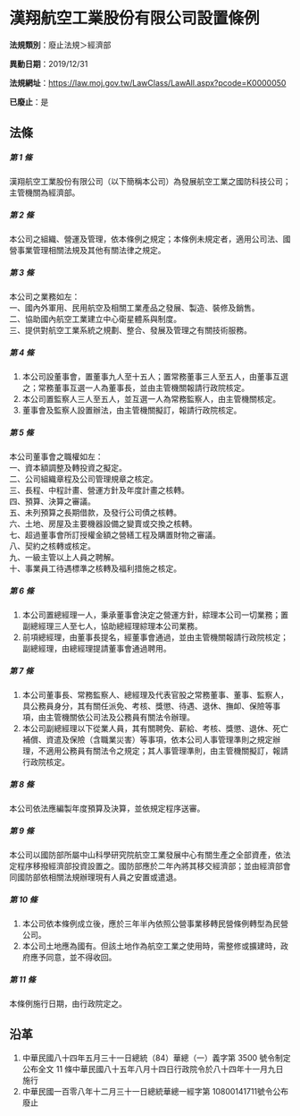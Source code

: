 # 漢翔航空工業股份有限公司設置條例

**法規類別**：廢止法規＞經濟部

**異動日期**：2019/12/31  

**法規網址**：https://law.moj.gov.tw/LawClass/LawAll.aspx?pcode=K0000050

**已廢止**：是



## 法條
##### 第 1 條
漢翔航空工業股份有限公司（以下簡稱本公司）為發展航空工業之國防科技公司；主管機關為經濟部。

##### 第 2 條
本公司之組織、營運及管理，依本條例之規定；本條例未規定者，適用公司法、國營事業管理相關法規及其他有關法律之規定。

##### 第 3 條
本公司之業務如左：  
一、國內外軍用、民用航空及相關工業產品之發展、製造、裝修及銷售。  
二、協助國內航空工業建立中心衛星體系與制度。  
三、提供對航空工業系統之規劃、整合、發展及管理之有關技術服務。

##### 第 4 條
1. 本公司設董事會，置董事九人至十五人；置常務董事三人至五人，由董事互選之；常務董事互選一人為董事長，並由主管機關報請行政院核定。
1. 本公司置監察人三人至五人，並互選一人為常務監察人，由主管機關核定。
1. 董事會及監察人設置辦法，由主管機關擬訂，報請行政院核定。

##### 第 5 條
本公司董事會之職權如左：  
一、資本額調整及轉投資之擬定。  
二、公司組織章程及公司管理規章之核定。  
三、長程、中程計畫、營運方針及年度計畫之核轉。  
四、預算、決算之審議。  
五、未列預算之長期借款，及發行公司債之核轉。  
六、土地、房屋及主要機器設備之變賣或交換之核轉。  
七、超過董事會所訂授權金額之營繕工程及購置財物之審議。  
八、契約之核轉或核定。  
九、一級主管以上人員之聘解。  
十、事業員工待遇標準之核轉及福利措施之核定。

##### 第 6 條
1. 本公司置總經理一人，秉承董事會決定之營運方針，綜理本公司一切業務；置副總經理三人至七人，協助總經理綜理本公司業務。
1. 前項總經理，由董事長提名，經董事會通過，並由主管機關報請行政院核定；副總經理，由總經理提請董事會通過聘用。

##### 第 7 條
1. 本公司董事長、常務監察人、總經理及代表官股之常務董事、董事、監察人，具公務員身分，其有關任派免、考核、獎懲、待遇、退休、撫卹、保險等事項，由主管機關依公司法及公務員有關法令辦理。
1. 本公司副總經理以下從業人員，其有關聘免、薪給、考核、獎懲、退休、死亡補償、資遣及保險（含職業災害）等事項，依本公司人事管理準則之規定辦理，不適用公務員有關法令之規定；其人事管理準則，由主管機關擬訂，報請行政院核定。

##### 第 8 條
本公司依法應編製年度預算及決算，並依規定程序送審。

##### 第 9 條
本公司以國防部所屬中山科學研究院航空工業發展中心有關生產之全部資產，依法定程序移撥經濟部投資設置之。國防部應於二年內將其移交經濟部；並由經濟部會同國防部依相關法規辦理現有人員之安置或遣退。

##### 第 10 條
1. 本公司依本條例成立後，應於三年半內依照公營事業移轉民營條例轉型為民營公司。
1. 本公司土地應為國有。但該土地作為航空工業之使用時，需整修或擴建時，政府應予同意，並不得收回。

##### 第 11 條
本條例施行日期，由行政院定之。

## 沿革
1. 中華民國八十四年五月三十一日總統（84）華總（一）義字第 3500 號令制定公布全文 11 條中華民國八十五年八月十四日行政院令於八十四年十一月九日施行
1. 中華民國一百零八年十二月三十一日總統華總一經字第 10800141711號令公布廢止
